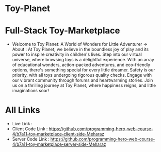 # Toy-Planet 

# Full-Stack Toy-Marketplace 

* Welcome to Toy Planet: A World of Wonders for Little Adventurer
=> About : At Toy Planet, we believe in the boundless joy of play and its power to inspire creativity in children's lives. Step into our virtual universe, where browsing toys is a delightful experience. With an array of educational wonders, action-packed adventures, and eco-friendly options, there's something special for every little dreamer. Safety is our priority, with all toys undergoing rigorous quality checks. Engage with our vibrant community through forums and heartwarming stories. Join us on a thrilling journey at Toy Planet, where happiness reigns, and little imaginations soar!

# All Links
* Live Link : 
* Client Code Link : https://github.com/programming-hero-web-course-4/b7a11-toy-marketplace-client-side-Meharaz
* Server Code Link : https://github.com/programming-hero-web-course-4/b7a11-toy-marketplace-server-side-Meharaz

